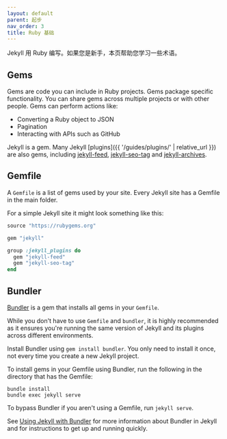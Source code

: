 ```yaml
---
layout: default
parent: 起步
nav_order: 3
title: Ruby 基础
---
```


Jekyll 用 Ruby 编写。如果您是新手，本页帮助您学习一些术语。

## Gems

Gems are code you can include in Ruby projects. Gems package specific functionality. You can share gems across multiple projects or with other people. 
Gems can perform actions like:

* Converting a Ruby object to JSON
* Pagination
* Interacting with APIs such as GitHub

Jekyll is a gem. Many Jekyll [plugins]({{ '/guides/plugins/' | relative_url }}) are also gems, including
[jekyll-feed](https://github.com/jekyll/jekyll-feed),
[jekyll-seo-tag](https://github.com/jekyll/jekyll-seo-tag) and
[jekyll-archives](https://github.com/jekyll/jekyll-archives).

## Gemfile

A `Gemfile` is a list of gems used by your site. Every Jekyll site has a Gemfile in the main folder. 

For a simple Jekyll site it might look something like this:

```ruby
source "https://rubygems.org"

gem "jekyll"

group :jekyll_plugins do
  gem "jekyll-feed"
  gem "jekyll-seo-tag"
end
```

## Bundler

[Bundler](https://rubygems.org/gems/bundler) is a gem that installs all gems in your `Gemfile`. 

While you don't have to use `Gemfile` and `bundler`, it is highly recommended as it ensures you're running the same version of Jekyll and its plugins across different environments.

Install Bundler using `gem install bundler`. You only need to install it once, not every time you create a new Jekyll project. 

To install gems in your Gemfile using Bundler, run the following in the directory that has the Gemfile:

```
bundle install
bundle exec jekyll serve
```

To bypass Bundler if you aren't using a Gemfile, run `jekyll serve`.

See [Using Jekyll with Bundler](/tutorials/using-jekyll-with-bundler/) for more information about Bundler in Jekyll and for instructions to get up and running quickly.
